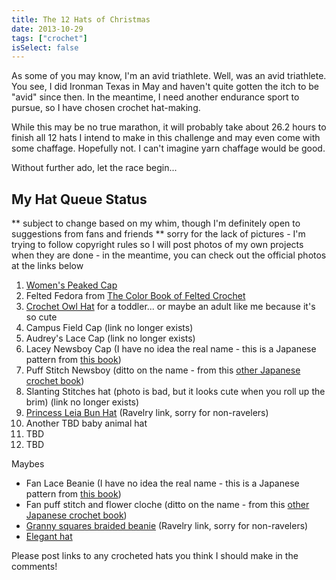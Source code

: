 ```yaml
---
title: The 12 Hats of Christmas
date: 2013-10-29
tags: ["crochet"]
isSelect: false
---
```


As some of you may know, I'm an avid triathlete.  Well, was an avid triathlete.  You see, I did Ironman Texas in May and haven't quite gotten the itch to be "avid" since then.  In the meantime, I need another endurance sport to pursue, so I have chosen crochet hat-making.

While this may be no true marathon, it will probably take about 26.2 hours to finish all 12 hats I intend to make in this challenge and may even come with some chaffage.  Hopefully not.  I can't imagine yarn chaffage would be good.

Without further ado, let the race begin...

## My Hat Queue Status
** subject to change based on my whim, though I'm definitely open to suggestions from fans and friends
** sorry for the lack of pictures - I'm trying to follow copyright rules so I will post photos of my own projects when they are done - in the meantime, you can check out the official photos at the links below

1. [Women's Peaked Cap](https://www.yarnspirations.com/patons-womens-peaked-cap/PAC0116-001019M.html)
2. Felted Fedora from [The Color Book of Felted Crochet](https://www.amazon.com/The-Color-Book-Felted-Crochet/dp/1580113818/ref=cm_cr_pr_product_top)
3. [Crochet Owl Hat](https://www.repeatcrafterme.com/2012/09/crochet-owl-hat-pattern-in-newborn.html) for a toddler... or maybe an adult like me because it's so cute
4. Campus Field Cap (link no longer exists)
5. Audrey's Lace Cap (link no longer exists)
6. Lacey Newsboy Cap (I have no idea the real name - this is a Japanese pattern from [this book](https://www.amazon.co.jp/dp/product/4834726606/))
7. Puff Stitch Newsboy (ditto on the name - from this [other Japanese crochet book](https://www.amazon.co.jp/gp/product/4834726177))
8. Slanting Stitches hat (photo is bad, but it looks cute when you roll up the brim) (link no longer exists)
9. [Princess Leia Bun Hat](https://www.ravelry.com/patterns/library/princess-bun-hat) (Ravelry link, sorry for non-ravelers)
10. Another TBD baby animal hat
11. TBD
12. TBD

Maybes
- Fan Lace Beanie (I have no idea the real name - this is a Japanese pattern from [this book](https://www.amazon.co.jp/dp/product/4834726606/))
- Fan puff stitch and flower cloche (ditto on the name - from this [other Japanese crochet book](https://www.amazon.co.jp/gp/product/4834726177))
- [Granny squares braided beanie](https://www.ravelry.com/patterns/library/granny-squares-braided-cap) (Ravelry link, sorry for non-ravelers)
- [Elegant hat](https://www.yarnspirations.com/caron-elegant-hat/CAC0116-008519M.html)

Please post links to any crocheted hats you think I should make in the comments!
